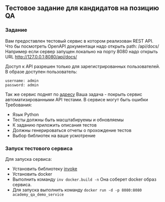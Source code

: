 ## Тестовое задание для кандидатов на позицию QA
### Задание
Вам предоставлен тестовый сервис в котором реализован REST API. Что бы посмотреть OpenAPI документаци надо открыть path: /api/docs/ Например если сервер запущен локально на порту 8080 надо открыть URL http://127.0.0.1:8080/api/docs/ 
  
Доступ к API разрешен только для зарегистрированных пользователей. В образе доступен пользователь:

    username: admin
    password: admin
Так же сервис поднят по [адресу](http://91.210.171.73:8080/api/docs/)
Ваша задача - покрыть сервис автоматизированными API тестами. В сервисе могут быть ошибки 
Требования:
 - Язык Python
 - Тесты должны быть масштабируемы и обновляемы
 - К заданию приложить описания тестов
 - Должны генерироваться отчеты о прохождение тестов
 - Выбор библиотек на ваше усмотрение

### Запуск тестового сервиса
Для запуска сервиса:

 - Установить библиотеку [invoke](https://www.pyinvoke.org/installing.html)
 - Установить docker
 - Выполнить команду `inv docker.build -n` Она соберет docker образ сервиса.
 - Для запуска выполнить команду `docker run -d -p 8080:8080 academy_qa_demo_service`